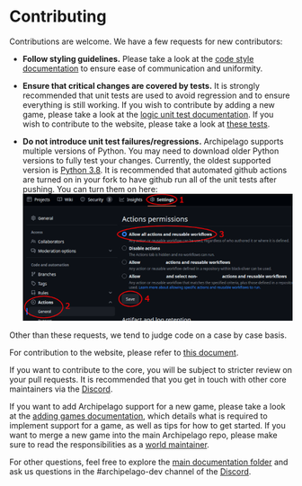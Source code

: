 # Contributing
Contributions are welcome. We have a few requests for new contributors:

* **Follow styling guidelines.**
  Please take a look at the [code style documentation](/docs/style.md)
  to ensure ease of communication and uniformity.

* **Ensure that critical changes are covered by tests.** 
It is strongly recommended that unit tests are used to avoid regression and to ensure everything is still working.
If you wish to contribute by adding a new game, please take a look at the [logic unit test documentation](/docs/world%20api.md#tests).
If you wish to contribute to the website, please take a look at [these tests](/test/webhost).

* **Do not introduce unit test failures/regressions.**
Archipelago supports multiple versions of Python. You may need to download older Python versions to fully test
your changes. Currently, the oldest supported version is [Python 3.8](https://www.python.org/downloads/release/python-380/). 
It is recommended that automated github actions are turned on in your fork to have github run all of the unit tests after pushing.
You can turn them on here:  
![Github actions example](./img/github-actions-example.png)

Other than these requests, we tend to judge code on a case by case basis. 

For contribution to the website, please refer to [this document](/WebHostLib/README.md).

If you want to contribute to the core, you will be subject to stricter review on your pull requests. It is recommended
that you get in touch with other core maintainers via the [Discord](https://archipelago.gg/discord).

If you want to add Archipelago support for a new game, please take a look at the [adding games documentation](/docs/adding%20games.md), which details what is required 
to implement support for a game, as well as tips for how to get started.
If you want to merge a new game into the main Archipelago repo, please make sure to read the responsibilities as a 
[world maintainer](/docs/world%20maintainer.md).  

For other questions, feel free to explore the [main documentation folder](/docs/) and ask us questions in the #archipelago-dev channel 
of the [Discord](https://archipelago.gg/discord).
